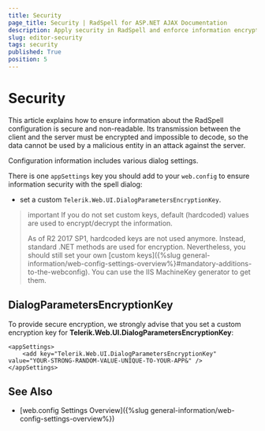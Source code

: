 ```yaml
---
title: Security
page_title: Security | RadSpell for ASP.NET AJAX Documentation
description: Apply security in RadSpell and enforce information encryption to prevent attacks.
slug: editor-security
tags: security
published: True
position: 5
---
```


# Security

This article explains how to ensure information about the RadSpell configuration is secure and non-readable. Its transmission between the client and the server must be encrypted and impossible to decode, so the data cannot be used by a malicious entity in an attack against the server.

Configuration information includes various dialog settings.

There is one `appSettings` key you should add to your `web.config` to ensure information security with the spell dialog:

* set a custom `Telerik.Web.UI.DialogParametersEncryptionKey`.

>important If you do not set custom keys, default (hardcoded) values are used to encrypt/decrypt the information.
>
>As of R2 2017 SP1, hardcoded keys are not used anymore. Instead, standard .NET methods are used for encryption. Nevertheless, you should still set your own [custom keys]({%slug general-information/web-config-settings-overview%}#mandatory-additions-to-the-webconfig). You can use the IIS MachineKey generator to get them.

## DialogParametersEncryptionKey

To provide secure encryption, we strongly advise that you set a custom encryption key for **Telerik.Web.UI.DialogParametersEncryptionKey**:

````web.config
<appSettings>
	<add key="Telerik.Web.UI.DialogParametersEncryptionKey" value="YOUR-STRONG-RANDOM-VALUE-UNIQUE-TO-YOUR-APP&" />
</appSettings>
````

## See Also

* [web.config Settings Overview]({%slug general-information/web-config-settings-overview%})
